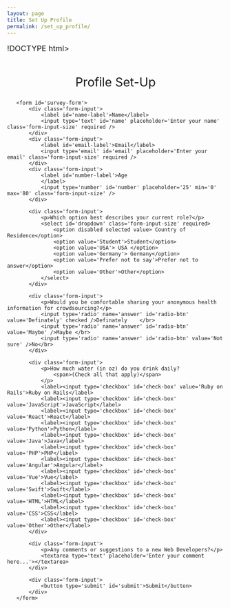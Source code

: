 ```yaml
---
layout: page
title: Set Up Profile
permalink: /set_up_profile/
---
```


!DOCTYPE html>
<html lang="en">
<head>
   <meta charset="UTF-8">
   <meta http-equiv="X-UA-Compatible" content="IE=edge">
   <meta name="viewport" content="width=device-width, initial-scale=1.0">
   <link rel="stylesheet" type="text/css" href="style.css">
   <title>Developer's Survey Form</title>

   <style>
    html{
    font-size: 16px;
}

body{
    margin: 0;
}

.container{
  width: 100%;
  margin: 3.2rem auto 0 auto;
}

@media(min-width: 576px){
  .container{
    max-width: 540px;
  }
}

@media(min-width: 768px){
  .container{
    max-width: 720px
  }
}

header{
    text-align: center;
    margin-bottom: 1.5rem;
}

h1{
  font-weight: 400;
}

#description{
  font-weight: 200;
  font-style: italic;
  text-shadow: 1px 1px 1px rgba(0, 0, 0, 0.5)

  
}


#survey-form{
   background: rgb(191, 103, 85);
   padding: 2.3rem 0.5rem;
   border-radius: 0.3rem;
}

.form-input{
   margin: 0 2.5rem 1.2rem 2rem;
}

.form-input-size{
   display: block;
   width: 100%;
   height: 1.5rem;
   padding: 0.3rem 0.4rem;
   border-radius: 0.2rem;
   outline: 0;
   border-style: none;
   margin-top: 0.4rem;  
}

p{
 font-size: 1.12rem;
}

#radio-btn,
#check-box {
 margin-right: 0.5rem;
 min-height: 1.2rem;
 min-width: 1.2rem;
}

label {
 display: flex;
 align-items: center;
 font-size: 1.125rem;
 margin-bottom: 0.5rem;
}


textarea{
 width: 100%;
 min-height: 6rem;
 resize: vertical;
 padding: 0.5rem 0 0 0.5rem;
}

#submit{
 width: 100%;
 padding: 0.8rem;
 background: rgb(7, 173, 7);
 color: white;
 border-radius: 0.2rem;
 cursor: pointer;
 border: none;
}

    </style>
</head>
<body>
   <div class="container">
       <header>
           <h1 id='title'> Profile Set-Up</h1>
       </header>

       <form id='survey-form'>
           <div class='form-input'>
               <label id='name-label'>Name</label>
               <input type='text' id='name' placeholder='Enter your name' class='form-input-size' required />
           </div>
           <div class='form-input'>
               <label id='email-label'>Email</label>
               <input type='email' id='email' placeholder='Enter your email' class='form-input-size' required />
           </div>
           <div class='form-input'>
               <label id='number-label'>Age
               </label>
               <input type='number' id='number' placeholder='25' min='0' max='80' class='form-input-size' />
           </div>

           <div class='form-input'>
               <p>Which option best describes your current role?</p>
               <select id='dropdown' class='form-input-size' required>
                   <option disabled selected value> Country of Residence</option>
                   <option value='Student'>Student</option>
                   <option value='USA'> USA </option>
                   <option value='Germany'> Germany</option>
                   <option value='Prefer not to say'>Prefer not to answer</option>
                   <option value='Other'>Other</option>
               </select>
           </div>

           <div class='form-input'>
               <p>Would you be comfortable sharing your anonymous health information for crowdsourcing?</p>
               <input type='radio' name='answer' id='radio-btn' value='Definately' checked />Definately    </br>
               <input type='radio' name='answer' id='radio-btn' value='Maybe' />Maybe </br>
               <input type='radio' name='answer' id='radio-btn' value='Not sure' />No</br>
           </div>

           <div class='form-input'>
               <p>How much water (in oz) do you drink daily?
                   <span>(Check all that apply)</span>
               </p>
               <label><input type='checkbox' id='check-box' value='Ruby on Rails'>Ruby on Rails</label>
               <label><input type='checkbox' id='check-box' value='JavaScript'>JavaScript</label>
               <label><input type='checkbox' id='check-box' value='React'>React</label>
               <label><input type='checkbox' id='check-box' value='Python'>Python</label>
               <label><input type='checkbox' id='check-box' value='Java'>Java</label>
               <label><input type='checkbox' id='check-box' value='PHP'>PHP</label>
               <label><input type='checkbox' id='check-box' value='Angular'>Angular</label>
               <label><input type='checkbox' id='check-box' value='Vue'>Vue</label>
               <label><input type='checkbox' id='check-box' value='Swift'>Swift</label>
               <label><input type='checkbox' id='check-box' value='HTML'>HTML</label>
               <label><input type='checkbox' id='check-box' value='CSS'>CSS</label>
               <label><input type='checkbox' id='check-box' value='Other'>Other</label>
           </div>

           <div class='form-input'>
               <p>Any comments or suggestions to a new Web Developers?</p>
               <textarea type='text' placeholder='Enter your comment here...'></textarea>
           </div>

           <div class='form-input'>
               <button type='submit' id='submit'>Submit</button>
           </div>
       </form>
   </div>

</body>
</html>